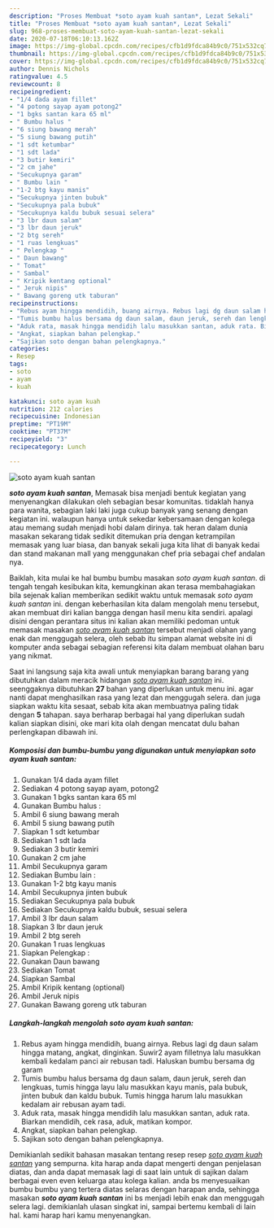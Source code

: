 ```yaml
---
description: "Proses Membuat *soto ayam kuah santan*, Lezat Sekali"
title: "Proses Membuat *soto ayam kuah santan*, Lezat Sekali"
slug: 968-proses-membuat-soto-ayam-kuah-santan-lezat-sekali
date: 2020-07-18T06:10:13.162Z
image: https://img-global.cpcdn.com/recipes/cfb1d9fdca84b9c0/751x532cq70/soto-ayam-kuah-santan-foto-resep-utama.jpg
thumbnail: https://img-global.cpcdn.com/recipes/cfb1d9fdca84b9c0/751x532cq70/soto-ayam-kuah-santan-foto-resep-utama.jpg
cover: https://img-global.cpcdn.com/recipes/cfb1d9fdca84b9c0/751x532cq70/soto-ayam-kuah-santan-foto-resep-utama.jpg
author: Dennis Nichols
ratingvalue: 4.5
reviewcount: 8
recipeingredient:
- "1/4 dada ayam fillet"
- "4 potong sayap ayam potong2"
- "1 bgks santan kara 65 ml"
- " Bumbu halus "
- "6 siung bawang merah"
- "5 siung bawang putih"
- "1 sdt ketumbar"
- "1 sdt lada"
- "3 butir kemiri"
- "2 cm jahe"
- "Secukupnya garam"
- " Bumbu lain "
- "1-2 btg kayu manis"
- "Secukupnya jinten bubuk"
- "Secukupnya pala bubuk"
- "Secukupnya kaldu bubuk sesuai selera"
- "3 lbr daun salam"
- "3 lbr daun jeruk"
- "2 btg sereh"
- "1 ruas lengkuas"
- " Pelengkap "
- " Daun bawang"
- " Tomat"
- " Sambal"
- " Kripik kentang optional"
- " Jeruk nipis"
- " Bawang goreng utk taburan"
recipeinstructions:
- "Rebus ayam hingga mendidih, buang airnya. Rebus lagi dg daun salam hingga matang, angkat, dinginkan. Suwir2 ayam filletnya lalu masukkan kembali kedalam panci air rebusan tadi. Haluskan bumbu bersama dg garam"
- "Tumis bumbu halus bersama dg daun salam, daun jeruk, sereh dan lengkuas, tumis hingga layu lalu masukkan kayu manis, pala bubuk, jinten bubuk dan kaldu bubuk. Tumis hingga harum lalu masukkan kedalam air rebusan ayam tadi."
- "Aduk rata, masak hingga mendidih lalu masukkan santan, aduk rata. Biarkan mendidih, cek rasa, aduk, matikan kompor."
- "Angkat, siapkan bahan pelengkap."
- "Sajikan soto dengan bahan pelengkapnya."
categories:
- Resep
tags:
- soto
- ayam
- kuah

katakunci: soto ayam kuah 
nutrition: 212 calories
recipecuisine: Indonesian
preptime: "PT19M"
cooktime: "PT37M"
recipeyield: "3"
recipecategory: Lunch

---
```



![*soto ayam kuah santan*](https://img-global.cpcdn.com/recipes/cfb1d9fdca84b9c0/751x532cq70/soto-ayam-kuah-santan-foto-resep-utama.jpg)

<b><i>*soto ayam kuah santan*</i></b>, Memasak bisa menjadi bentuk kegiatan yang menyenangkan dilakukan oleh sebagian besar komunitas. tidaklah hanya para wanita, sebagian laki laki juga cukup banyak yang senang dengan kegiatan ini. walaupun hanya untuk sekedar kebersamaan dengan kolega atau memang sudah menjadi hobi dalam dirinya. tak heran dalam dunia masakan sekarang tidak sedikit ditemukan pria dengan ketrampilan memasak yang luar biasa, dan banyak sekali juga kita lihat di banyak kedai dan stand makanan mall yang menggunakan chef pria sebagai chef andalan nya.

Baiklah, kita mulai ke hal bumbu bumbu masakan <i>*soto ayam kuah santan*</i>. di tengah tengah kesibukan kita, kemungkinan akan terasa membahagiakan bila sejenak kalian memberikan sedikit waktu untuk memasak *soto ayam kuah santan* ini. dengan keberhasilan kita dalam mengolah menu tersebut, akan membuat diri kalian bangga dengan hasil menu kita sendiri. apalagi disini dengan perantara situs ini kalian akan memiliki pedoman untuk memasak masakan <u>*soto ayam kuah santan*</u> tersebut menjadi olahan yang enak dan menggugah selera, oleh sebab itu simpan alamat website ini di komputer anda sebagai sebagian referensi kita dalam membuat olahan baru yang nikmat.




Saat ini langsung saja kita awali untuk menyiapkan barang barang yang dibutuhkan dalam meracik hidangan <u><i>*soto ayam kuah santan*</i></u> ini. seenggaknya dibutuhkan <b>27</b> bahan yang diperlukan untuk menu ini. agar nanti dapat menghasilkan rasa yang lezat dan menggugah selera. dan juga siapkan waktu kita sesaat, sebab kita akan membuatnya paling tidak dengan <b>5</b> tahapan. saya berharap berbagai hal yang diperlukan sudah kalian siapkan disini, oke mari kita olah dengan mencatat dulu bahan perlengkapan dibawah ini.

<!--inarticleads1-->

##### Komposisi dan bumbu-bumbu yang digunakan untuk menyiapkan *soto ayam kuah santan*:

1. Gunakan 1/4 dada ayam fillet
1. Sediakan 4 potong sayap ayam, potong2
1. Gunakan 1 bgks santan kara 65 ml
1. Gunakan  Bumbu halus :
1. Ambil 6 siung bawang merah
1. Ambil 5 siung bawang putih
1. Siapkan 1 sdt ketumbar
1. Sediakan 1 sdt lada
1. Sediakan 3 butir kemiri
1. Gunakan 2 cm jahe
1. Ambil Secukupnya garam
1. Sediakan  Bumbu lain :
1. Gunakan 1-2 btg kayu manis
1. Ambil Secukupnya jinten bubuk
1. Sediakan Secukupnya pala bubuk
1. Sediakan Secukupnya kaldu bubuk, sesuai selera
1. Ambil 3 lbr daun salam
1. Siapkan 3 lbr daun jeruk
1. Ambil 2 btg sereh
1. Gunakan 1 ruas lengkuas
1. Siapkan  Pelengkap :
1. Gunakan  Daun bawang
1. Sediakan  Tomat
1. Siapkan  Sambal
1. Ambil  Kripik kentang (optional)
1. Ambil  Jeruk nipis
1. Gunakan  Bawang goreng utk taburan




<!--inarticleads2-->

##### Langkah-langkah mengolah *soto ayam kuah santan*:

1. Rebus ayam hingga mendidih, buang airnya. Rebus lagi dg daun salam hingga matang, angkat, dinginkan. Suwir2 ayam filletnya lalu masukkan kembali kedalam panci air rebusan tadi. Haluskan bumbu bersama dg garam
1. Tumis bumbu halus bersama dg daun salam, daun jeruk, sereh dan lengkuas, tumis hingga layu lalu masukkan kayu manis, pala bubuk, jinten bubuk dan kaldu bubuk. Tumis hingga harum lalu masukkan kedalam air rebusan ayam tadi.
1. Aduk rata, masak hingga mendidih lalu masukkan santan, aduk rata. Biarkan mendidih, cek rasa, aduk, matikan kompor.
1. Angkat, siapkan bahan pelengkap.
1. Sajikan soto dengan bahan pelengkapnya.




Demikianlah sedikit bahasan masakan tentang resep resep <u>*soto ayam kuah santan*</u> yang sempurna. kita harap anda dapat mengerti dengan penjelasan diatas, dan anda dapat memasak lagi di saat lain untuk di sajikan dalam berbagai even even keluarga atau kolega kalian. anda bs menyesuaikan bumbu bumbu yang tertera diatas selaras dengan harapan anda, sehingga masakan <b>*soto ayam kuah santan*</b> ini bs menjadi lebih enak dan menggugah selera lagi. demikianlah ulasan singkat ini, sampai bertemu kembali di lain hal. kami harap hari kamu menyenangkan.
